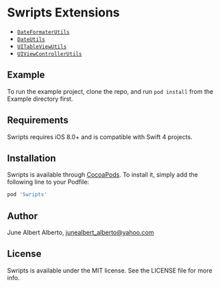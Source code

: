 # Swripts Extensions
<ul>
  <li>
    <a href="https://github.com/junealbert/Swripts/blob/master/Swripts/Classes/DateFormatterUtils.swift"><code>DateFormaterUtils</code></a>
  </li>
  <li>
    <a href="https://github.com/junealbert/Swripts/blob/master/Swripts/Classes/DateUtils.swift"><code>DateUtils</code></a>
  </li>
  <li>
    <a href="https://github.com/junealbert/Swripts/blob/master/Swripts/Classes/UIKit-Utils/UITableViewUtils.swift"><code>UITableViewUtils</code></a>
  </li>
  <li>
    <a href="https://github.com/junealbert/Swripts/blob/master/Swripts/Classes/UIKit-Utils/UIViewControllerUtils.swift"><code>UIViewControllerUtils</code></a>
  </li>
</ul>

## Example

To run the example project, clone the repo, and run `pod install` from the Example directory first.

## Requirements
Swripts requires iOS 8.0+ and is compatible with Swift 4 projects.

## Installation

Swripts is available through [CocoaPods](https://cocoapods.org). To install
it, simply add the following line to your Podfile:

```ruby
pod 'Swripts'
```

## Author

June Albert Alberto, junealbert_alberto@yahoo.com

## License

Swripts is available under the MIT license. See the LICENSE file for more info.
